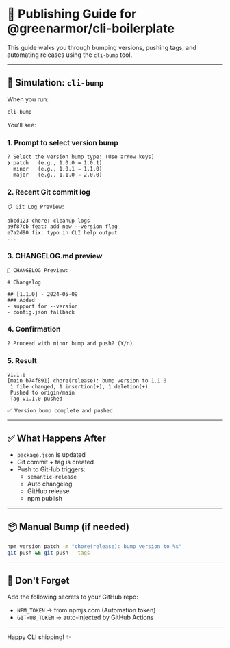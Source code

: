 # 🚀 Publishing Guide for @greenarmor/cli-boilerplate

This guide walks you through bumping versions, pushing tags, and automating releases using the `cli-bump` tool.

---

## 🧪 Simulation: `cli-bump`

When you run:

```bash
cli-bump
```

You’ll see:

### 1. Prompt to select version bump

```
? Select the version bump type: (Use arrow keys)
❯ patch   (e.g., 1.0.0 → 1.0.1)
  minor   (e.g., 1.0.1 → 1.1.0)
  major   (e.g., 1.1.0 → 2.0.0)
```

### 2. Recent Git commit log

```
📋 Git Log Preview:

abcd123 chore: cleanup logs
a9f87cb feat: add new --version flag
e7a2d90 fix: typo in CLI help output
...
```

### 3. CHANGELOG.md preview

```
📄 CHANGELOG Preview:

# Changelog

## [1.1.0] - 2024-05-09
### Added
- support for --version
- config.json fallback
```

### 4. Confirmation

```
? Proceed with minor bump and push? (Y/n)
```

### 5. Result

```
v1.1.0
[main b74f891] chore(release): bump version to 1.1.0
 1 file changed, 1 insertion(+), 1 deletion(+)
 Pushed to origin/main
 Tag v1.1.0 pushed

✅ Version bump complete and pushed.
```

---

## ✅ What Happens After

- `package.json` is updated
- Git commit + tag is created
- Push to GitHub triggers:
  - `semantic-release`
  - Auto changelog
  - GitHub release
  - npm publish

---

## 📦 Manual Bump (if needed)

```bash
npm version patch -m "chore(release): bump version to %s"
git push && git push --tags
```

---

## 🔐 Don't Forget

Add the following secrets to your GitHub repo:

- `NPM_TOKEN` → from npmjs.com (Automation token)
- `GITHUB_TOKEN` → auto-injected by GitHub Actions

---

Happy CLI shipping! ✨
